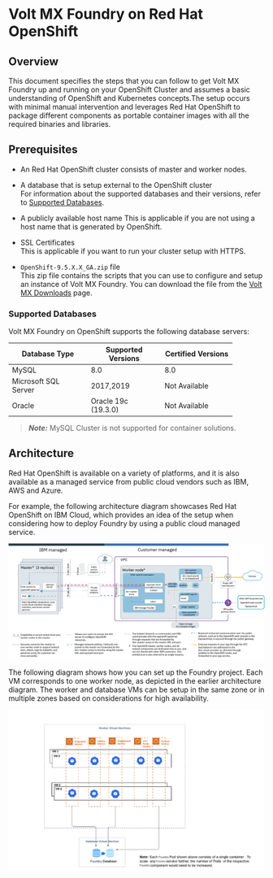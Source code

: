 
# Volt MX Foundry on Red Hat OpenShift

## <a name="Overview"></a>Overview

This document specifies the steps that you can follow to get Volt MX Foundry up and running on your OpenShift Cluster and assumes a basic understanding of OpenShift and Kubernetes concepts.The setup occurs with minimal manual intervention and leverages Red Hat OpenShift to package different components as portable container images with all the required binaries and libraries.


## <a name="Prerequisites"></a>Prerequisites

*   An Red Hat OpenShift cluster consists of master and worker nodes.

*   A database that is setup external to the OpenShift cluster  
    For information about the supported databases and their versions, refer to [Supported Databases](#Databases).  

*   A publicly available host name
    This is applicable if you are not using a host name that is generated by OpenShift.
*   SSL Certificates  
    This is applicable if you want to run your cluster setup with HTTPS.
*   `OpenShift-9.5.X.X_GA.zip` file  
    This zip file contains the scripts that you can use to configure and setup an instance of Volt MX Foundry. You can download the file from the [Volt MX Downloads](https://hclsoftware.flexnetoperations.com/flexnet/operationsportal/entitledDownloadFile.action?downloadPkgId=HCL_Volt_Foundry_v9.2.x&orgId=HCL&fromRecentFile=false&fromRecentPkg=true&fromDL=false) page.


### <a name="Databases"></a>Supported Databases

Volt MX Foundry on OpenShift supports the following database servers:

<table cellspacing="0" style="margin-left: 0;margin-right: auto;width: 441px;"><colgroup><col  style="width: 183px;"> <col style="width: 165px;"> <col style="width: 165px;"></colgroup>

<thead>

<tr>

<th scope="col">Database Type</th>

<th scope="col">Supported Versions</th>

<th scope="col">Certified Versions</th>

</tr>

</thead>

<tbody>

<tr>

<td  style="text-align: left;">MySQL</td>

<td >8.0</td>

<td>8.0</td>

</tr>

<tr>

<td style="text-align: left;">Microsoft SQL Server</td>

<td>2017,2019</td>

<td>Not Available</td>

</tr>

<tr>

<td style="text-align: left;">Oracle</td>

<td >Oracle 19c (19.3.0)</td>

<td>Not Available</td>

</tr>

</tbody>

</table>

> ***Note:*** MySQL Cluster is not supported for container solutions.

## <a name="Architecture"></a>Architecture

Red Hat OpenShift is available on a variety of platforms, and it is also available as a managed service from public cloud vendors such as IBM, AWS and Azure.

For example, the following architecture diagram showcases Red Hat OpenShift on IBM Cloud, which provides an idea of the setup when considering how to deploy Foundry by using a public cloud managed service.

![](Resources/Images/OpenShift_IBM.png)

The following diagram shows how you can set up the Foundry project. Each VM corresponds to one worker node, as depicted in the earlier architecture diagram. The worker and database VMs can be setup in the same zone or in multiple zones based on considerations for high availability.

![](Resources/Images/OpenShift_VMs.png)


